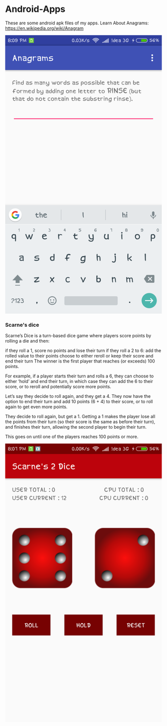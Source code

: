 # Android-Apps
These are some android apk files of my apps.
Learn About Anagrams: https://en.wikipedia.org/wiki/Anagram

![Anagrams](Screenshot_2017-05-15-20-09-04-431_com.google.engedu.anagrams.png)


### Scarne's dice

Scarne’s Dice is a turn-based dice game where players score points by rolling a die and then:

if they roll a 1, score no points and lose their turn
if they roll a 2 to 6:
add the rolled value to their points
choose to either reroll or keep their score and end their turn
The winner is the first player that reaches (or exceeds) 100 points.

For example, if a player starts their turn and rolls a 6, they can choose to either ‘hold’ and end their turn, in which case they can add the 6 to their score, or to reroll and potentially score more points.

Let’s say they decide to roll again, and they get a 4. They now have the option to end their turn and add 10 points (6 + 4) to their score, or to roll again to get even more points.

They decide to roll again, but get a 1. Getting a 1 makes the player lose all the points from their turn (so their score is the same as before their turn), and finishes their turn, allowing the second player to begin their turn.

This goes on until one of the players reaches 100 points or more.

![Scarne's Dice](Screenshot_2017-05-15-20-07-37-222_com.jmahatpure01gmail.scarnesdice.png)
